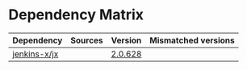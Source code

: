 # Dependency Matrix

Dependency | Sources | Version | Mismatched versions
---------- | ------- | ------- | -------------------
[jenkins-x/jx](https://github.com/jenkins-x/jx.git) |  | [2.0.628](https://github.com/jenkins-x/jx/releases/tag/v2.0.628) | 
